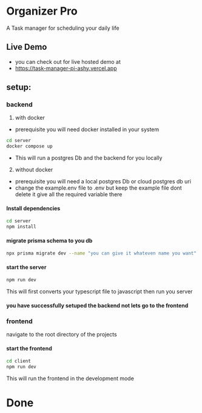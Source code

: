 
# Organizer Pro
A Task manager for scheduling your daily life

## Live Demo
- you can check out for live hosted demo at 
- https://task-manager-pi-ashy.vercel.app
## setup:

### backend
1. with docker 
- prerequisite you will need docker installed in your system 
```bash
cd server 
docker compose up 
```
- This will run a postgres Db and the backend for you locally 

2. without docker 

- prerequisite you will need a local postgres Db or cloud postgres db  uri
- change the example.env file to .env but keep the example file dont delete it give all the required variable there
 
 #### Install dependencies
 ```bash
 cd server 
 npm install 
```

 #### migrate prisma schema to you db 
```bash
npx prisma migrate dev --name "you can give it whateven name you want"
```
#### start the server 
```bash
npm run dev 
```
This will first converts your typescript file to javascript then run you server
#### you have successfully setuped the backend not lets go to the frontend


### frontend

navigate to the root directory of the projects

#### start the frontend
```bash
cd client
npm run dev 
```
This will run the frontend in the development mode

# Done